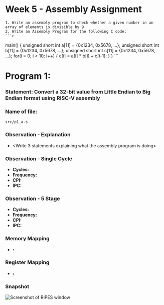 # Week 5 - Assembly Assignment
	1. Write an assembly program to check whether a given number in an array of elements is divisible by 9
	2. Write an Assembly Program for the following C code:
	```c
main() {
	unsigned short int a[11] = {0x1234, 0x5678, ...};
	unsigned short int b[11] = {0x1234, 0x5678, ...};
	unsigned short int c[11] = {0x1234, 0x5678, ...};
	for(i = 0; i < 10; i++)
	{
		c[i] = a[i] * b[i] + c[i-1];
	}
}
	```
# Program 1:
### Statement: Convert a 32-bit value from Little Endian to Big Endian format using RISC-V assembly 

### Name of file:
`src/p1_a.s`

### Observation - Explanation
- <Write 3 statements explaining what the assembly program is doing>

### Observation - Single Cycle
- **Cycles:** 
- **Frequency:** 
- **CPI:** 
- **IPC:** 

### Observation - 5 Stage
- **Cycles:** 
- **Frequency:** 
- **CPI:** 
- **IPC:** 

### Memory Mapping
- **<Register Number Used>:** <Value Stored>

### Register Mapping
- **<Register Number Used>:** <Value stored>

### Snapshot
![Screenshot of RIPES window](<program1.png>)
